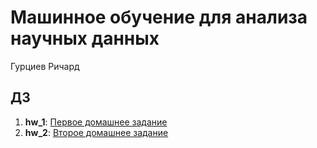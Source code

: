 # Машинное обучение для анализа научных данных
Гурциев Ричард

## ДЗ

1) **hw_1**: [Первое домашнее задание](https://github.com/vilovnok/ML-base-courses/tree/hw_1)
2) **hw_2**: [Второе домашнее задание](https://github.com/vilovnok/ML-base-courses/tree/hw_2)